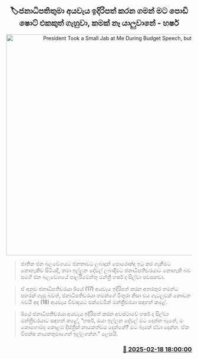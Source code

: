 <p align='center'><b><h2 align='center' title='President Took a Small Jab at Me During Budget Speech, but It's Okay – Harsha'>🏷ජනාධිපතිතුමා අයවැය ඉදිරිපත් කරන ගමන් මට පොඩි ෂොට් එකකුත් ගැහුවා, කමක් නෑ යාලුවානේ - හර්ෂ </h2></b></p>
<p align='center'><img src='https://helakuru.sgp1.cdn.digitaloceanspaces.com/esana/images/lib/harsha-de-silva-budget-2025-t.jpg' width='600' alt='President Took a Small Jab at Me During Budget Speech, but It's Okay – Harsha'></p>

> ජාතික ජන බලවේගයට ජනතාවට ලබාදුන් පොරොන්දු ඉටු කර ගැනීමට නොහැකිව සිටියදී, තමා ඉල්ලන දේවල් ලබාදීමට ජනාධිපතිවරයාට නොහැකි බව සමගි ජන බලවේගයේ පාර්ලිමේන්තු මන්ත්‍රී හර්ෂ ද සිල්වා පවසනවා.

> ඒ අනුව ජනාධිපතිවරයා ඊයේ (17) අයවැය ඉදිරිපත් කරන අතරතුර තමන්ට පහරක් ගැසූ බවත්, ජනාධිපතිවරයා තමන්ගේ මිතුරා නිසා එය ගැටලුවක් නොවන බවයි අද (18) අයවැය විවාදයට එක්වෙමින් මන්ත්‍රීවරයා සඳහන් කළේ.

> ඊයේ ජනාධිපතිවරයා අයවැය ඉදිරිපත් කරන අවස්ථාවේ හර්ෂ ද සිල්වා මන්ත්‍රීවරයාට සඳහන් කළේ, “හර්ෂ, ඔයා ඉල්ලන දේවල් මට දෙන්න බෑනේ, මං කොහොමද කොළඹ දිස්ත්‍රික් නායකත්වය දෙන්නේ? මට බෑනේ ඒවා දෙන්න. ඒක විපක්ෂ නායකතුමාගෙන් ඉල්ලගන්න.” ලෙසයි.



<h3 align='right'><a href='https://www.helakuru.lk/esana/p/107589/'>📅 2025-02-18 18:00:00</a></h3>
